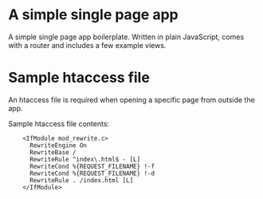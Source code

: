 # A simple single page app
A simple single page app boilerplate.
Written in plain JavaScript, comes with a router and includes a few example views.

# Sample htaccess file
An htaccess file is required when opening a specific page from outside the app.

Sample htaccess file contents:
```
    <IfModule mod_rewrite.c>
      RewriteEngine On
      RewriteBase /
      RewriteRule ^index\.html$ - [L]
      RewriteCond %{REQUEST_FILENAME} !-f
      RewriteCond %{REQUEST_FILENAME} !-d
      RewriteRule . /index.html [L]
    </IfModule>
```
